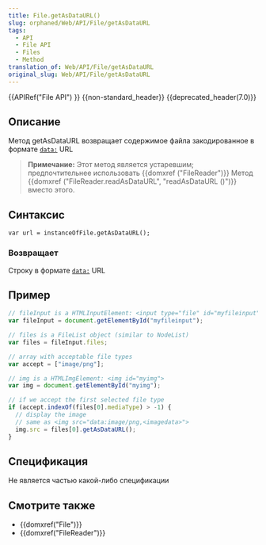 ```yaml
---
title: File.getAsDataURL()
slug: orphaned/Web/API/File/getAsDataURL
tags:
  - API
  - File API
  - Files
  - Method
translation_of: Web/API/File/getAsDataURL
original_slug: Web/API/File/getAsDataURL
---
```


{{APIRef("File API") }} {{non-standard_header}} {{deprecated_header(7.0)}}

## Описание

Метод getAsDataURL возвращает содержимое файла закодированное в формате [`data:`](/ru/docs/data_URIs) URL

> **Примечание:** Этот метод является устаревшим; предпочтительнее использовать {{domxref ("FileReader")}} Метод {{domxref ("FileReader.readAsDataURL", "readAsDataURL ()")}} вместо этого.

## Синтаксис

```
var url = instanceOfFile.getAsDataURL();
```

### Возвращает

Строку в формате [`data:`](/ru/docs/data_URIs) URL

## Пример

```js
// fileInput is a HTMLInputElement: <input type="file" id="myfileinput" multiple>
var fileInput = document.getElementById("myfileinput");

// files is a FileList object (similar to NodeList)
var files = fileInput.files;

// array with acceptable file types
var accept = ["image/png"];

// img is a HTMLImgElement: <img id="myimg">
var img = document.getElementById("myimg");

// if we accept the first selected file type
if (accept.indexOf(files[0].mediaType) > -1) {
  // display the image
  // same as <img src="data:image/png,<imagedata>">
  img.src = files[0].getAsDataURL();
}
```

## Спецификация

Не является частью какой-либо спецификации

## Смотрите также

- {{domxref("File")}}
- {{domxref("FileReader")}}
